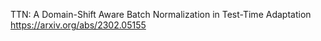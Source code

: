 TTN: A Domain-Shift Aware Batch Normalization in Test-Time Adaptation
https://arxiv.org/abs/2302.05155

